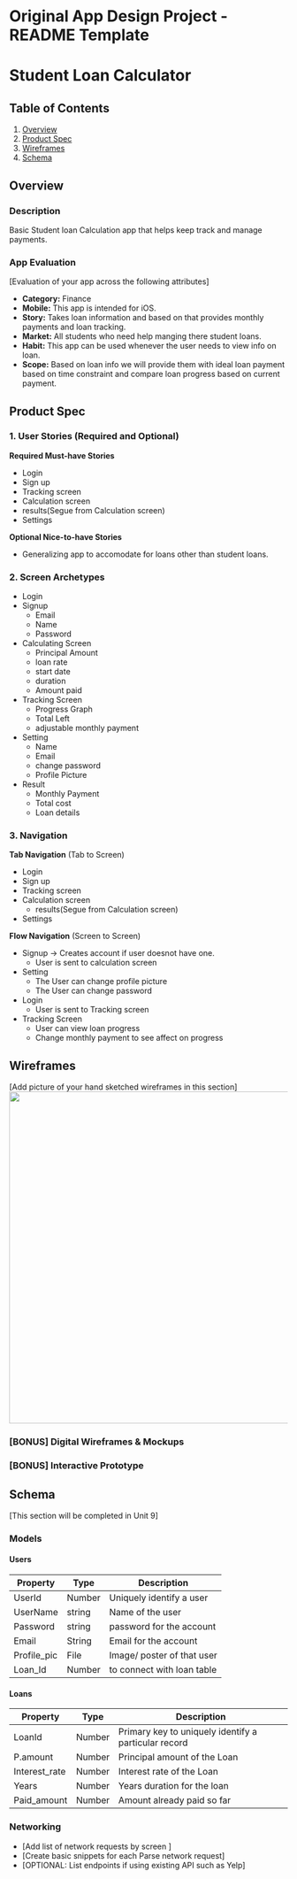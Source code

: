 Original App Design Project - README Template
===

# Student Loan Calculator

## Table of Contents
1. [Overview](#Overview)
1. [Product Spec](#Product-Spec)
1. [Wireframes](#Wireframes)
2. [Schema](#Schema)

## Overview
### Description
Basic Student loan Calculation app that helps keep track and manage payments.

### App Evaluation
[Evaluation of your app across the following attributes]
- **Category:** Finance
- **Mobile:** This app is intended for iOS.
- **Story:** Takes loan information and based on that provides monthly payments and loan tracking.
- **Market:** All students who need help manging there student loans.
- **Habit:** This app can be used whenever the user needs to view info on loan.
- **Scope:** Based on loan info we will provide them with ideal loan payment based on time constraint and compare loan progress based on current payment.

## Product Spec

### 1. User Stories (Required and Optional)

**Required Must-have Stories**

* Login
* Sign up
* Tracking screen
* Calculation screen
* results(Segue from Calculation screen)
* Settings

**Optional Nice-to-have Stories**

* Generalizing app to accomodate for loans other than student loans.

### 2. Screen Archetypes

* Login
* Signup
   * Email
   * Name
   * Password
* Calculating Screen
   * Principal Amount
   * loan rate
   * start date
   * duration
   * Amount paid
* Tracking Screen
   * Progress Graph
   * Total Left
   * adjustable monthly payment
* Setting
   * Name
   * Email
   * change password
   * Profile Picture
* Result 
   * Monthly Payment 
   * Total cost 
   * Loan details

### 3. Navigation

**Tab Navigation** (Tab to Screen)

* Login
* Sign up
* Tracking screen
* Calculation screen
  * results(Segue from Calculation screen)
* Settings

**Flow Navigation** (Screen to Screen)

* Signup -> Creates account if user doesnot have one.
  * User is sent to calculation screen
* Setting
  * The User can change profile picture
  * The User can change password
* Login
  * User is sent to Tracking screen
* Tracking Screen
  * User can view loan progress
  * Change monthly payment to see affect on progress

## Wireframes
[Add picture of your hand sketched wireframes in this section]
<img src="YOUR_WIREFRAME_IMAGE_URL" width=600>

### [BONUS] Digital Wireframes & Mockups

### [BONUS] Interactive Prototype

## Schema 
[This section will be completed in Unit 9]
### Models
#### Users

   | Property      | Type     | Description |
   | ------------- | -------- | ------------|
   | UserId      | Number   | Uniquely identify a user |
   | UserName	        | string| Name of the user |
   | Password         | string     | password for the account |
   | Email     | String   | Email for the account |
   | Profile_pic | File   | Image/ poster of that user |
   | Loan_Id   | Number   | to connect with loan table |
   
   
#### Loans

   | Property	| Type	| Description |
   |------------| ----- | ----------- |
   | LoanId	    | Number |	Primary key to uniquely identify a particular record |
   |P.amount	|Number	| Principal amount of the Loan|
  | Interest_rate | Number     | Interest rate of the Loan |
   |Years   |Number	| Years duration for the loan|
 | Paid_amount     |Number   | Amount already paid so far |
 
### Networking
- [Add list of network requests by screen ]
- [Create basic snippets for each Parse network request]
- [OPTIONAL: List endpoints if using existing API such as Yelp]
